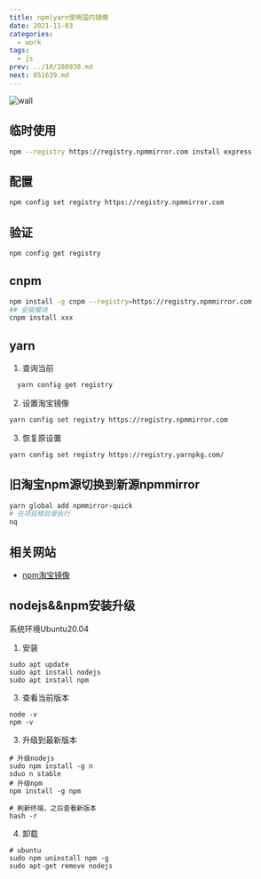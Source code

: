 ```yaml
---
title: npm|yarn使用国内镜像
date: 2021-11-03
categories:
  - work
tags:
  - js
prev: ../10/280938.md
next: 051639.md
---
```


![wall](https://gitee.com/snowyan/image/raw/master/2021/202111031754163.png)

<!-- more -->

## 临时使用

```bash
npm --registry https://registry.npmmirror.com install express
```

## 配置

```bash
npm config set registry https://registry.npmmirror.com
```

## 验证

```bash
npm config get registry
```

## cnpm

```bash
npm install -g cnpm --registry=https://registry.npmmirror.com
## 安装模块
cnpm install xxx
```

## yarn

1. 查询当前

  ```bash
    yarn config get registry
  ```
2. 设置淘宝镜像

  ```bash
  yarn config set registry https://registry.npmmirror.com
  ```
3. 恢复原设置

  ```bash
  yarn config set registry https://registry.yarnpkg.com/
  ```

## 旧淘宝npm源切换到新源npmmirror

```bash
yarn global add npmmirror-quick
# 在项目根目录执行
nq
```

## 相关网站

- [npm淘宝镜像](https://npmmirror.com/)

## nodejs&&npm安装升级

系统环境Ubuntu20.04

1. 安装

  ```shell
  sudo apt update
  sudo apt install nodejs
  sudo apt install npm
  ``` 

3. 查看当前版本
  
  ```shell
  node -v
  npm -v
  ```

3. 升级到最新版本

```shell
# 升级nodejs
sudo npm install -g n
sduo n stable
# 升级npm
npm install -g npm

# 刷新终端，之后查看新版本 
hash -r 
```

4. 卸载

```shell
# ubuntu
sudo npm uninstall npm -g
sudo apt-get remove nodejs
```
